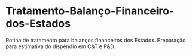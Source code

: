 # Tratamento-Balanço-Financeiro-dos-Estados
Rotina de tratamento para balanços financeiros dos Estados. Preparação para estimativa do dispêndio em C&T e P&D.
